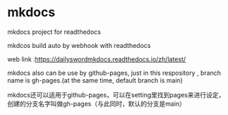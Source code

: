 
# mkdocs

mkdocs project for readthedocs


mkdcos build auto by webhook with readthedocs

web link :https://dailyswordmkdocs.readthedocs.io/zh/latest/


mkdocs also can be use by github-pages,  just in this respository , branch name is gh-pages.(at the same time, default branch is main)

mkdocs还可以适用于github-pages，可以在setting里找到pages来进行设定， 创建的分支名字叫做gh-pages（与此同时，默认的分支是main）
